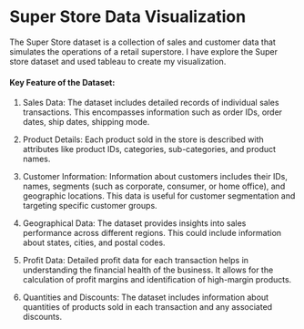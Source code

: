 # Super Store Data Visualization

The Super Store dataset is a collection of sales and customer data that simulates the operations of a retail superstore. I have explore the Super store dataset and used tableau to create my visualization. 

#### Key Feature of the Dataset:

1. Sales Data: The dataset includes detailed records of individual sales transactions. This encompasses information such as order IDs, order dates, ship dates, shipping mode. 

2. Product Details: Each product sold in the store is described with attributes like product IDs, categories, sub-categories, and product names.

3. Customer Information: Information about customers includes their IDs, names, segments (such as corporate, consumer, or home office), and geographic locations. This data is useful for customer segmentation and targeting specific customer groups.

4. Geographical Data: The dataset provides insights into sales performance across different regions. This could include information about states, cities, and postal codes.

5. Profit Data: Detailed profit data for each transaction helps in understanding the financial health of the business. It allows for the calculation of profit margins and identification of high-margin products.

6. Quantities and Discounts: The dataset includes information about quantities of products sold in each transaction and any associated discounts.